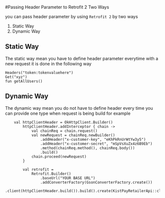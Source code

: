 #Passing Header Parameter to Retrofit 2 Two Ways

you can pass header parameter by using `Retrofit 2` by two ways

<ol>
  <li>Static Way</li>
  <li>Dynamic Way</i>
</ol>

## Static Way

The static way mean you have to define header parameter everytime with a new request it is done in the following way

```
Headers("token:tokenvaluehere")
Get("xyz")
fun getAllUsers()
```


## Dynamic Way

The dynamic way mean you do not have to define header every time you can provide one type when request is being build for example

```
    val httpClientHeader = OkHttpClient.Builder()
        httpClientHeader.addInterceptor { chain ->
            val chainReq = chain.request()
            val newRequest = chainReq.newBuilder()
                .addHeader("x-customer-key", "eKhPkRnUrWtYw3y5")
                .addHeader("x-customer-secret", "mSpVsXuZx4z6B9Eb")
                .method(chainReq.method(), chainReq.body())
                .build()
            chain.proceed(newRequest)
        }

        val retrofit =
            Retrofit.Builder()
                .baseUrl("YOUR BASE URL")
                .addConverterFactory(GsonConverterFactory.create())
                .client(httpClientHeader.build()).build().create(KistPayRetailerApi::class.java)
```
